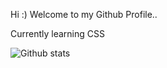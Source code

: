 Hi :)
Welcome to my Github Profile..

Currently learning CSS

![Github stats](https://github-readme-stats.vercel.app/api?username=ItsTatsuya)


